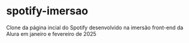 # spotify-imersao
 Clone da página incial do Spotify desenvolvido na imersão front-end da Alura em janeiro e fevereiro de 2025
